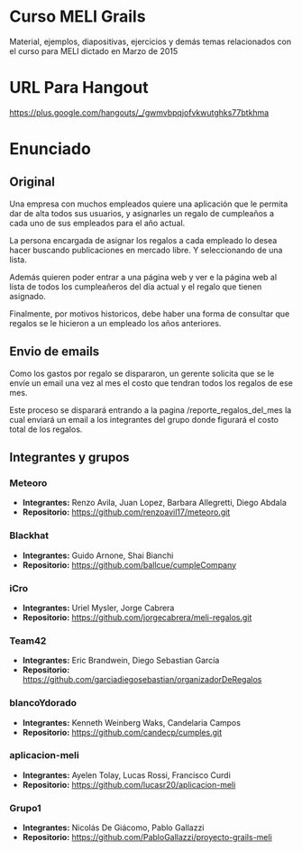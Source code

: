 # Curso MELI Grails

Material, ejemplos, diapositivas, ejercicios y demás temas relacionados con el curso para MELI dictado en Marzo de 2015

# URL Para Hangout
https://plus.google.com/hangouts/_/gwmvbpqjofvkwutghks77btkhma

# Enunciado
## Original

Una empresa con muchos empleados quiere una aplicación que le permita dar de alta todos sus usuarios, y asignarles un regalo de cumpleaños a cada uno de sus empleados para el año actual.

La persona encargada de asignar los regalos a cada empleado lo desea hacer buscando publicaciones en mercado libre. Y seleccionando de una lista.

Además quieren poder entrar a una página web y ver e la página web al lista de todos los cumpleañeros del día actual y el regalo que tienen asignado.

Finalmente, por motivos historicos, debe haber una forma de consultar que regalos se le hicieron a un empleado los años anteriores.

## Envio de emails

Como los gastos por regalo se dispararon, un gerente solicita que se le envíe un email una vez al mes el costo que tendran todos los regalos de ese mes.

Este proceso se disparará entrando a la pagina /reporte_regalos_del_mes la cual enviará un email a los integrantes del grupo donde figurará el costo total de los regalos.

## Integrantes y grupos

### Meteoro 
* **Integrantes:**  Renzo Avila, Juan Lopez, Barbara Allegretti, Diego Abdala
* **Repositorio:** https://github.com/renzoavil17/meteoro.git

### Blackhat 
* **Integrantes:**  Guido Arnone, Shai Bianchi
* **Repositorio:** https://github.com/ballcue/cumpleCompany

### iCro 
* **Integrantes:**  Uriel Mysler, Jorge Cabrera
* **Repositorio:** https://github.com/jorgecabrera/meli-regalos.git

### Team42 
* **Integrantes:**  Eric Brandwein, Diego Sebastian García
* **Repositorio:** https://github.com/garciadiegosebastian/organizadorDeRegalos

### blancoYdorado 
* **Integrantes:**  Kenneth Weinberg Waks, Candelaria Campos
* **Repositorio:** https://github.com/candecp/cumples.git

### aplicacion-meli
* **Integrantes:**  Ayelen Tolay, Lucas Rossi, Francisco Curdi
* **Repositorio:** https://github.com/lucasr20/aplicacion-meli

### Grupo1
* **Integrantes:**  Nicolás De Giácomo, Pablo Gallazzi
* **Repositorio:** https://github.com/PabloGallazzi/proyecto-grails-meli
